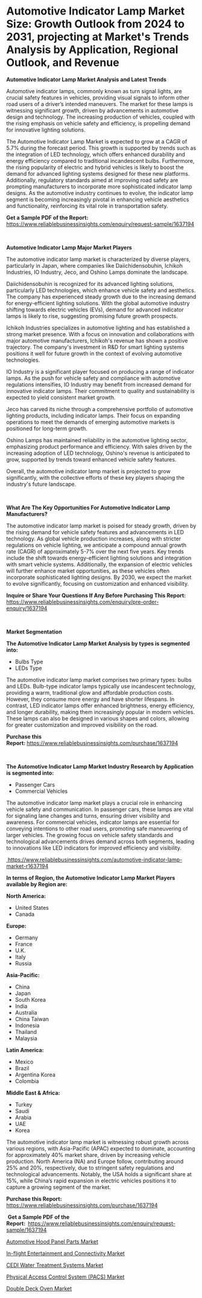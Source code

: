 <p><h1>Automotive Indicator Lamp Market Size: Growth Outlook from 2024 to 2031, projecting at Market's Trends Analysis by Application, Regional Outlook, and Revenue</h1></p><p><strong>Automotive Indicator Lamp Market Analysis and Latest Trends</strong></p>
<p><p>Automotive indicator lamps, commonly known as turn signal lights, are crucial safety features in vehicles, providing visual signals to inform other road users of a driver’s intended maneuvers. The market for these lamps is witnessing significant growth, driven by advancements in automotive design and technology. The increasing production of vehicles, coupled with the rising emphasis on vehicle safety and efficiency, is propelling demand for innovative lighting solutions.</p><p>The Automotive Indicator Lamp Market is expected to grow at a CAGR of 5.7% during the forecast period. This growth is supported by trends such as the integration of LED technology, which offers enhanced durability and energy efficiency compared to traditional incandescent bulbs. Furthermore, the rising popularity of electric and hybrid vehicles is likely to boost the demand for advanced lighting systems designed for these new platforms. Additionally, regulatory standards aimed at improving road safety are prompting manufacturers to incorporate more sophisticated indicator lamp designs. As the automotive industry continues to evolve, the indicator lamp segment is becoming increasingly pivotal in enhancing vehicle aesthetics and functionality, reinforcing its vital role in transportation safety.</p></p>
<p><strong>Get a Sample PDF of the Report:&nbsp;</strong> <a href="https://www.reliablebusinessinsights.com/enquiry/request-sample/1637194?utm_campaign=75&utm_medium=2&utm_source=Github&utm_content=ia&utm_term=07122024&utm_id=automotive-indicator-lamp">https://www.reliablebusinessinsights.com/enquiry/request-sample/1637194</a></p>
<p>&nbsp;</p>
<p><strong>Automotive Indicator Lamp Major Market Players</strong></p>
<p><p>The automotive indicator lamp market is characterized by diverse players, particularly in Japan, where companies like Daiichidensobuhin, Ichikoh Industries, IO Industry, Jeco, and Oshino Lamps dominate the landscape. </p><p>Daiichidensobuhin is recognized for its advanced lighting solutions, particularly LED technologies, which enhance vehicle safety and aesthetics. The company has experienced steady growth due to the increasing demand for energy-efficient lighting solutions. With the global automotive industry shifting towards electric vehicles (EVs), demand for advanced indicator lamps is likely to rise, suggesting promising future growth prospects.</p><p>Ichikoh Industries specializes in automotive lighting and has established a strong market presence. With a focus on innovation and collaborations with major automotive manufacturers, Ichikoh's revenue has shown a positive trajectory. The company's investment in R&D for smart lighting systems positions it well for future growth in the context of evolving automotive technologies.</p><p>IO Industry is a significant player focused on producing a range of indicator lamps. As the push for vehicle safety and compliance with automotive regulations intensifies, IO Industry may benefit from increased demand for innovative indicator lamps. Their commitment to quality and sustainability is expected to yield consistent market growth.</p><p>Jeco has carved its niche through a comprehensive portfolio of automotive lighting products, including indicator lamps. Their focus on expanding operations to meet the demands of emerging automotive markets is positioned for long-term growth.</p><p>Oshino Lamps has maintained reliability in the automotive lighting sector, emphasizing product performance and efficiency. With sales driven by the increasing adoption of LED technology, Oshino's revenue is anticipated to grow, supported by trends toward enhanced vehicle safety features.</p><p>Overall, the automotive indicator lamp market is projected to grow significantly, with the collective efforts of these key players shaping the industry's future landscape.</p></p>
<p>&nbsp;</p>
<p><strong>What Are The Key Opportunities For Automotive Indicator Lamp Manufacturers?</strong></p>
<p><p>The automotive indicator lamp market is poised for steady growth, driven by the rising demand for vehicle safety features and advancements in LED technology. As global vehicle production increases, along with stricter regulations on vehicle lighting, we anticipate a compound annual growth rate (CAGR) of approximately 5-7% over the next five years. Key trends include the shift towards energy-efficient lighting solutions and integration with smart vehicle systems. Additionally, the expansion of electric vehicles will further enhance market opportunities, as these vehicles often incorporate sophisticated lighting designs. By 2030, we expect the market to evolve significantly, focusing on customization and enhanced visibility.</p></p>
<p><strong>Inquire or Share Your Questions If Any Before Purchasing This Report:</strong> <a href="https://www.reliablebusinessinsights.com/enquiry/pre-order-enquiry/1637194?utm_campaign=75&utm_medium=2&utm_source=Github&utm_content=ia&utm_term=07122024&utm_id=automotive-indicator-lamp">https://www.reliablebusinessinsights.com/enquiry/pre-order-enquiry/1637194</a></p>
<p>&nbsp;</p>
<p><strong>Market Segmentation</strong></p>
<p><strong>The Automotive Indicator Lamp Market Analysis by types is segmented into:</strong></p>
<p><ul><li>Bulbs Type</li><li>LEDs Type</li></ul></p>
<p><p>The automotive indicator lamp market comprises two primary types: bulbs and LEDs. Bulb-type indicator lamps typically use incandescent technology, providing a warm, traditional glow and affordable production costs. However, they consume more energy and have shorter lifespans. In contrast, LED indicator lamps offer enhanced brightness, energy efficiency, and longer durability, making them increasingly popular in modern vehicles. These lamps can also be designed in various shapes and colors, allowing for greater customization and improved visibility on the road.</p></p>
<p><strong>Purchase this Report:&nbsp;</strong><a href="https://www.reliablebusinessinsights.com/purchase/1637194?utm_campaign=75&utm_medium=2&utm_source=Github&utm_content=ia&utm_term=07122024&utm_id=automotive-indicator-lamp">https://www.reliablebusinessinsights.com/purchase/1637194</a></p>
<p>&nbsp;</p>
<p><strong>The Automotive Indicator Lamp Market Industry Research by Application is segmented into:</strong></p>
<p><ul><li>Passenger Cars</li><li>Commercial Vehicles</li></ul></p>
<p><p>The automotive indicator lamp market plays a crucial role in enhancing vehicle safety and communication. In passenger cars, these lamps are vital for signaling lane changes and turns, ensuring driver visibility and awareness. For commercial vehicles, indicator lamps are essential for conveying intentions to other road users, promoting safe maneuvering of larger vehicles. The growing focus on vehicle safety standards and technological advancements drives demand across both segments, leading to innovations like LED indicators for improved efficiency and visibility.</p></p>
<p><a href="https://www.reliablebusinessinsights.com/automotive-indicator-lamp-market-r1637194?utm_campaign=75&utm_medium=2&utm_source=Github&utm_content=ia&utm_term=07122024&utm_id=automotive-indicator-lamp">&nbsp;https://www.reliablebusinessinsights.com/automotive-indicator-lamp-market-r1637194</a></p>
<p><strong>In terms of Region, the Automotive Indicator Lamp Market Players available by Region are:</strong></p>
<p>
    <p> <strong> North America: </strong>
        <ul>
            <li>United States</li>
            <li>Canada</li>
        </ul>
        </p> 
    <p> <strong> Europe: </strong>
        <ul>
            <li>Germany</li>
            <li>France</li>
            <li>U.K.</li>
            <li>Italy</li>
            <li>Russia</li>
        </ul>
        </p> 
    <p> <strong> Asia-Pacific: </strong>
        <ul>
            <li>China</li>
            <li>Japan</li>
            <li>South Korea</li>
            <li>India</li>
            <li>Australia</li>
            <li>China Taiwan</li>
            <li>Indonesia</li>
            <li>Thailand</li>
            <li>Malaysia</li>
        </ul>
        </p> 
    <p> <strong> Latin America: </strong>
        <ul>
            <li>Mexico</li>
            <li>Brazil</li>
            <li>Argentina Korea</li>
            <li>Colombia</li>
        </ul>
        </p> 
    <p> <strong> Middle East & Africa: </strong>
        <ul>
            <li>Turkey</li>
            <li>Saudi</li>
            <li>Arabia</li>
            <li>UAE</li>
            <li>Korea</li>
        </ul>
    </p>
    </p>
<p><p>The automotive indicator lamp market is witnessing robust growth across various regions, with Asia-Pacific (APAC) expected to dominate, accounting for approximately 40% market share, driven by increasing vehicle production. North America (NA) and Europe follow, contributing around 25% and 20%, respectively, due to stringent safety regulations and technological advancements. Notably, the USA holds a significant share at 15%, while China’s rapid expansion in electric vehicles positions it to capture a growing segment of the market.</p></p>
<p><strong>Purchase this Report: </strong><a href="https://www.reliablebusinessinsights.com/purchase/1637194?utm_campaign=75&utm_medium=2&utm_source=Github&utm_content=ia&utm_term=07122024&utm_id=automotive-indicator-lamp">https://www.reliablebusinessinsights.com/purchase/1637194</a></p>
<p>&nbsp;<strong>Get a Sample PDF of the Report:&nbsp;&nbsp;</strong><a href="https://www.reliablebusinessinsights.com/enquiry/request-sample/1637194?utm_campaign=75&utm_medium=2&utm_source=Github&utm_content=ia&utm_term=07122024&utm_id=automotive-indicator-lamp">https://www.reliablebusinessinsights.com/enquiry/request-sample/1637194</a></p>
<p><strong></strong></p>
<p><p><a href="https://github.com/shondapmbau/Market-Research-Report-List-1/blob/main/automotive-hood-panel-parts-market.md?utm_campaign=75&utm_medium=2&utm_source=Github&utm_content=ia&utm_term=07122024&utm_id=automotive-indicator-lamp">Automotive Hood Panel Parts Market</a></p><p><a href="https://www.linkedin.com/pulse/latest-developments-in-flight-entertainment-connectivity-industry-tj6re?utm_campaign=75&utm_medium=2&utm_source=Github&utm_content=ia&utm_term=07122024&utm_id=automotive-indicator-lamp">In-flight Entertainment and Connectivity Market</a></p><p><a href="https://issuu.com/reportprime-2/docs/cedi-water-treatment-systems-market-size-2030.pptx?utm_campaign=75&utm_medium=2&utm_source=Github&utm_content=ia&utm_term=07122024&utm_id=automotive-indicator-lamp">CEDI Water Treatment Systems Market</a></p><p><a href="https://www.linkedin.com/pulse/market-trends-physical-access-control-system-pacs-industry-o9fne?utm_campaign=75&utm_medium=2&utm_source=Github&utm_content=ia&utm_term=07122024&utm_id=automotive-indicator-lamp">Physical Access Control System (PACS) Market</a></p><p><a href="https://issuu.com/reportprime-2/docs/double-deck-oven-market-size-2030.pptx?utm_campaign=75&utm_medium=2&utm_source=Github&utm_content=ia&utm_term=07122024&utm_id=automotive-indicator-lamp">Double Deck Oven Market</a></p></p>